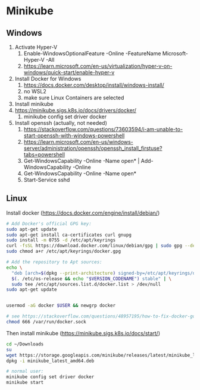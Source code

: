 # Minikube


## Windows
1. Activate Hyper-V
   1. Enable-WindowsOptionalFeature -Online -FeatureName Microsoft-Hyper-V -All
   2. https://learn.microsoft.com/en-us/virtualization/hyper-v-on-windows/quick-start/enable-hyper-v
2. Install Docker for Windows
   1. https://docs.docker.com/desktop/install/windows-install/
   2. no WSL2
   3. make sure Linux Containers are selected
3. Install minikube
4. https://minikube.sigs.k8s.io/docs/drivers/docker/
   1. minikube config set driver docker
5. Install openssh (actually, not needed)
   1. https://stackoverflow.com/questions/73603594/i-am-unable-to-start-openssh-with-windows-powershell
   2. https://learn.microsoft.com/en-us/windows-server/administration/openssh/openssh_install_firstuse?tabs=powershell
   3. Get-WindowsCapability -Online -Name open* | Add-WindowsCapability -Online
   4. Get-WindowsCapability -Online -Name open*
   5. Start-Service sshd


## Linux


Install docker (https://docs.docker.com/engine/install/debian/)
```bash
# Add Docker's official GPG key:
sudo apt-get update
sudo apt-get install ca-certificates curl gnupg
sudo install -m 0755 -d /etc/apt/keyrings
curl -fsSL https://download.docker.com/linux/debian/gpg | sudo gpg --dearmor -o /etc/apt/keyrings/docker.gpg
sudo chmod a+r /etc/apt/keyrings/docker.gpg

# Add the repository to Apt sources:
echo \
  "deb [arch=$(dpkg --print-architecture) signed-by=/etc/apt/keyrings/docker.gpg] https://download.docker.com/linux/debian \
  $(. /etc/os-release && echo "$VERSION_CODENAME") stable" | \
  sudo tee /etc/apt/sources.list.d/docker.list > /dev/null
sudo apt-get update


usermod -aG docker $USER && newgrp docker

# see https://stackoverflow.com/questions/48957195/how-to-fix-docker-got-permission-denied-issue/51362528#51362528
chmod 666 /var/run/docker.sock
```

Then install minikube (https://minikube.sigs.k8s.io/docs/start/)
```bash
cd ~/Downloads
su
wget https://storage.googleapis.com/minikube/releases/latest/minikube_latest_amd64.deb
dpkg -i minikube_latest_amd64.deb

# normal user:
minikube config set driver docker
minikube start
```
